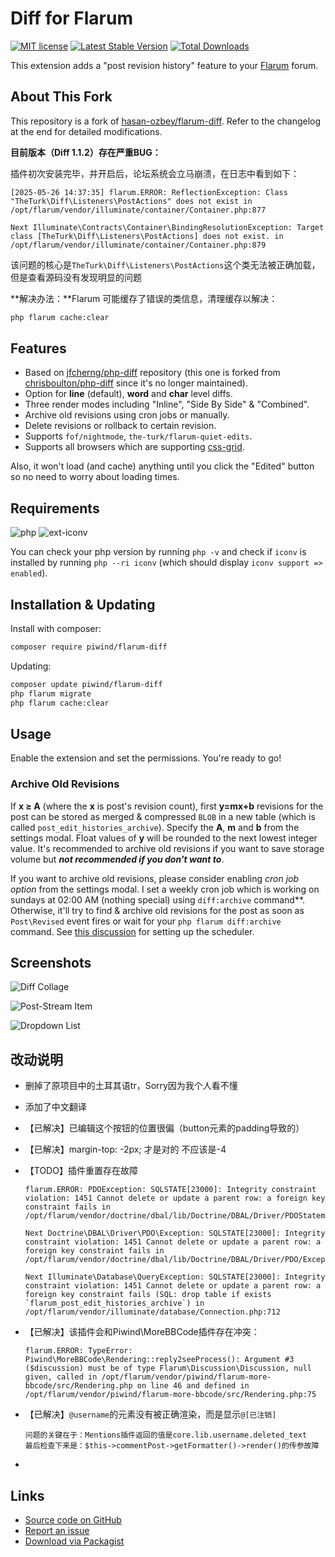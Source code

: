 # Diff for Flarum

[![MIT license](https://img.shields.io/badge/license-MIT-blue.svg)](https://github.com/piwind/flarum-diff/blob/master/LICENSE) [![Latest Stable Version](https://img.shields.io/packagist/v/piwind/flarum-diff.svg)](https://packagist.org/packages/piwind/flarum-diff) [![Total Downloads](https://img.shields.io/packagist/dt/piwind/flarum-diff.svg)](https://packagist.org/packages/piwind/flarum-diff)

This extension adds a "post revision history" feature to your [Flarum](https://github.com/flarum) forum.

## About This Fork

This repository is a fork of [hasan-ozbey/flarum-diff](https://github.com/hasan-ozbey/flarum-diff). Refer to the changelog at the end for detailed modifications.

**目前版本（Diff 1.1.2）存在严重BUG：**

插件初次安装完毕，并开启后，论坛系统会立马崩溃，在日志中看到如下：

```
[2025-05-26 14:37:35] flarum.ERROR: ReflectionException: Class "TheTurk\Diff\Listeners\PostActions" does not exist in /opt/flarum/vendor/illuminate/container/Container.php:877

Next Illuminate\Contracts\Container\BindingResolutionException: Target class [TheTurk\Diff\Listeners\PostActions] does not exist. in /opt/flarum/vendor/illuminate/container/Container.php:879
```

该问题的核心是`TheTurk\Diff\Listeners\PostActions`这个类无法被正确加载，但是查看源码没有发现明显的问题

**解决办法：**Flarum 可能缓存了错误的类信息，清理缓存以解决：

```bash
php flarum cache:clear
```

## Features

- Based on [jfcherng/php-diff](https://github.com/jfcherng/php-diff) repository (this one is forked from [chrisboulton/php-diff](https://github.com/chrisboulton/php-diff) since it's no longer maintained).
- Option for **line** (default), **word** and **char** level diffs.
- Three render modes including "Inline", "Side By Side" & "Combined".
- Archive old revisions using cron jobs or manually.
- Delete revisions or rollback to certain revision.
- Supports `fof/nightmode`, `the-turk/flarum-quiet-edits`.
- Supports all browsers which are supporting [css-grid](https://caniuse.com/#feat=css-grid).

Also, it won't load (and cache) anything until you click the "Edited" button so no need to worry about loading times.

## Requirements

![php](https://img.shields.io/badge/php-%E2%89%A57.4.0-blue?style=flat-square) ![ext-iconv](https://img.shields.io/badge/ext-iconv-brightgreen?style=flat-square)

You can check your php version by running `php -v` and check if `iconv` is installed by running `php --ri iconv` (which should display `iconv support => enabled`).

## Installation & Updating

Install with composer:

```bash
composer require piwind/flarum-diff
```

Updating:

```bash
composer update piwind/flarum-diff
php flarum migrate
php flarum cache:clear
```

## Usage

Enable the extension and set the permissions. You're ready to go!

### Archive Old Revisions

If **x ≥ A** (where the **x** is post's revision count), first **y=mx+b** revisions for the post can be stored as merged & compressed `BLOB` in a new table (which is called `post_edit_histories_archive`). Specify the **A**, **m** and **b** from the settings modal. Float values of **y** will be rounded to the next lowest integer value. It's recommended to archive old revisions if you want to save storage volume but **_not recommended if you don't want to_**.

If you want to archive old revisions, please consider enabling _cron job option_ from the settings modal. I set a weekly cron job which is working on sundays at 02:00 AM (nothing special) using `diff:archive` command**. Otherwise, it'll try to find & archive old revisions for the post as soon as `Post\Revised` event fires or wait for your `php flarum diff:archive` command. See [this discussion](https://discuss.flarum.org/d/24118-setup-the-flarum-scheduler-using-cron) for setting up the scheduler.

## Screenshots

![Diff Collage](https://i.ibb.co/FJywHKn/rsz-diff-collage.png)

![Post-Stream Item](https://i.ibb.co/4m21pnM/post-Stream-Item.png)

![Dropdown List](https://i.ibb.co/PTTcWCw/dropdown-List.png)

## 改动说明

- 删掉了原项目中的土耳其语tr，Sorry因为我个人看不懂

- 添加了中文翻译

- 【已解决】已编辑这个按钮的位置很偏（button元素的padding导致的）

- 【已解决】margin-top: -2px; 才是对的 不应该是-4

- 【TODO】插件重置存在故障

  ```
  flarum.ERROR: PDOException: SQLSTATE[23000]: Integrity constraint violation: 1451 Cannot delete or update a parent row: a foreign key constraint fails in /opt/flarum/vendor/doctrine/dbal/lib/Doctrine/DBAL/Driver/PDOStatement.php:117
  
  Next Doctrine\DBAL\Driver\PDO\Exception: SQLSTATE[23000]: Integrity constraint violation: 1451 Cannot delete or update a parent row: a foreign key constraint fails in /opt/flarum/vendor/doctrine/dbal/lib/Doctrine/DBAL/Driver/PDO/Exception.php:18
  
  Next Illuminate\Database\QueryException: SQLSTATE[23000]: Integrity constraint violation: 1451 Cannot delete or update a parent row: a foreign key constraint fails (SQL: drop table if exists `flarum_post_edit_histories_archive`) in /opt/flarum/vendor/illuminate/database/Connection.php:712
  ```

- 【已解决】该插件会和Piwind\MoreBBCode插件存在冲突：

  ```
  flarum.ERROR: TypeError: Piwind\MoreBBCode\Rendering::reply2seeProcess(): Argument #3 ($discussion) must be of type Flarum\Discussion\Discussion, null given, called in /opt/flarum/vendor/piwind/flarum-more-bbcode/src/Rendering.php on line 46 and defined in /opt/flarum/vendor/piwind/flarum-more-bbcode/src/Rendering.php:75
  ```

- 【已解决】`@username`的元素没有被正确渲染，而是显示`@[已注销]`

  ```
  问题的关键在于：Mentions插件返回的值是core.lib.username.deleted_text
  最后检查下来是：$this->commentPost->getFormatter()->render()的传参故障
  ```

- 

## Links

- [Source code on GitHub](https://github.com/piwind/flarum-diff)
- [Report an issue](https://github.com/piwind/flarum-diff/issues)
- [Download via Packagist](https://packagist.org/packages/piwind/flarum-diff)
